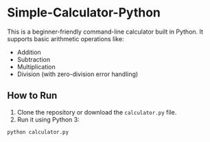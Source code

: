 # Simple-Calculator-Python


This is a beginner-friendly command-line calculator built in Python. It supports basic arithmetic operations like:

- Addition
- Subtraction
- Multiplication
- Division (with zero-division error handling)

##  How to Run

1. Clone the repository or download the `calculator.py` file.
2. Run it using Python 3:

```bash
python calculator.py
